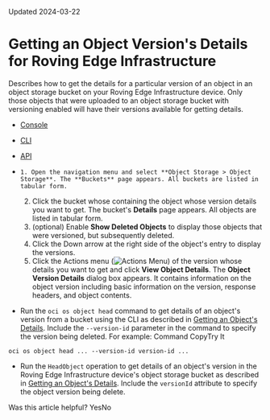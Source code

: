 Updated 2024-03-22
# Getting an Object Version's Details for Roving Edge Infrastructure
Describes how to get the details for a particular version of an object in an object storage bucket on your Roving Edge Infrastructure device.
Only those objects that were uploaded to an object storage bucket with versioning enabled will have their versions available for getting details.
  * [Console](https://docs.oracle.com/en-us/iaas/Content/Rover/Object_Storage/Object/get-object-versions.htm)
  * [CLI](https://docs.oracle.com/en-us/iaas/Content/Rover/Object_Storage/Object/get-object-versions.htm)
  * [API](https://docs.oracle.com/en-us/iaas/Content/Rover/Object_Storage/Object/get-object-versions.htm)


  *     1. Open the navigation menu and select **Object Storage > Object Storage**. The **Buckets** page appears. All buckets are listed in tabular form.
    2. Click the bucket whose containing the object whose version details you want to get. The bucket's **Details** page appears. All objects are listed in tabular form.
    3. (optional) Enable **Show Deleted Objects** to display those objects that were versioned, but subsequently deleted.
    4. Click the Down arrow at the right side of the object's entry to display the versions.
    5. Click the Actions menu (![Actions Menu](https://docs.oracle.com/en-us/iaas/Content/libs-rover/libraries/global-images/actions-menu.png)) of the version whose details you want to get and click **View Object Details**.
The **Object Version Details** dialog box appears. It contains information on the object version including basic information on the version, response headers, and object contents.
  * Run the `oci os object head` command to get details of an object's version from a bucket using the CLI as described in [Getting an Object's Details](https://docs.oracle.com/en-us/iaas/Content/Rover/Object_Storage/Object/head_object.htm#HeadObject "Describes how to get the details of an object contained within an Object Storage bucket on your Roving Edge Infrastructure devices."). Include the `--version-id` parameter in the command to specify the version being deleted. For example:
Command
CopyTry It
```
oci os object head ... --version-id version-id ...
```

  * Run the `HeadObject` operation to get details of an object's version in the Roving Edge Infrastructure device's object storage bucket as described in [Getting an Object's Details](https://docs.oracle.com/en-us/iaas/Content/Rover/Object_Storage/Object/head_object.htm#HeadObject "Describes how to get the details of an object contained within an Object Storage bucket on your Roving Edge Infrastructure devices."). Include the `versionId` attribute to specify the object version being delete.


Was this article helpful?
YesNo

